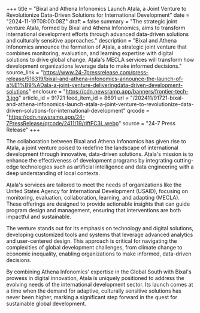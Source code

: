 +++
title = "Bixal and Athena Infonomics Launch Aṭala, a Joint Venture to Revolutionize Data-Driven Solutions for International Development"
date = "2024-11-19T08:00:08Z"
draft = false
summary = "The strategic joint venture Aṭala, formed by Bixal and Athena Infonomics, aims to transform international development efforts through advanced data-driven solutions and culturally sensitive approaches."
description = "Bixal and Athena Infonomics announce the formation of Aṭala, a strategic joint venture that combines monitoring, evaluation, and learning expertise with digital solutions to drive global change. Aṭala's MECLA services will transform how development organizations leverage data to make informed decisions."
source_link = "https://www.24-7pressrelease.com/press-release/516319/bixal-and-athena-infonomics-announce-the-launch-of-a%E1%B9%ADala-a-joint-venture-deliveringdata-driven-development-solutions"
enclosure = "https://cdn.newsramp.app/banners/frontier-tech-3.jpg"
article_id = 91721
feed_item_id = 8691
url = "/202411/91721-bixal-and-athena-infonomics-launch-aṭala-a-joint-venture-to-revolutionize-data-driven-solutions-for-international-development"
qrcode = "https://cdn.newsramp.app/24-7PressRelease/qrcode/2411/19/riftFC3L.webp"
source = "24-7 Press Release"
+++

<p>The collaboration between Bixal and Athena Infonomics has given rise to Aṭala, a joint venture poised to redefine the landscape of international development through innovative, data-driven solutions. Aṭala's mission is to enhance the effectiveness of development programs by integrating cutting-edge technologies such as artificial intelligence and data engineering with a deep understanding of local contexts.</p><p>Aṭala's services are tailored to meet the needs of organizations like the United States Agency for International Development (USAID), focusing on monitoring, evaluation, collaboration, learning, and adapting (MECLA). These offerings are designed to provide actionable insights that can guide program design and management, ensuring that interventions are both impactful and sustainable.</p><p>The venture stands out for its emphasis on technology and digital solutions, developing customized tools and systems that leverage advanced analytics and user-centered design. This approach is critical for navigating the complexities of global development challenges, from climate change to economic inequality, enabling organizations to make informed, data-driven decisions.</p><p>By combining Athena Infonomics' expertise in the Global South with Bixal's prowess in digital innovation, Aṭala is uniquely positioned to address the evolving needs of the international development sector. Its launch comes at a time when the demand for adaptive, culturally sensitive solutions has never been higher, marking a significant step forward in the quest for sustainable global development.</p>